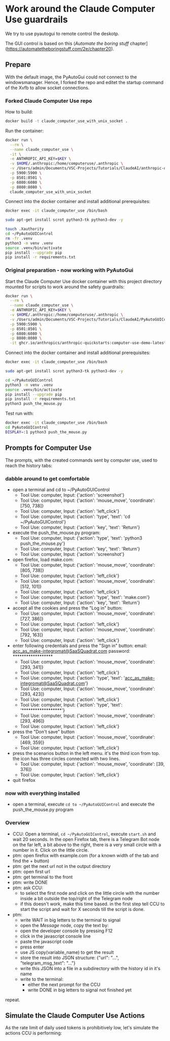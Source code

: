 # Work around the Claude Computer Use guardrails

We try to use pyautogui to remote control the deskotp.

The GUI control is based on this (*Automate the boring stuff* chapter](https://automatetheboringstuff.com/2e/chapter20).

## Prepare

With the default image, the PyAutoGui could not connect to the windowsmanager. Hence, I forked the repo and 
editet the startup command of the Xvfb to allow socket connections.

### Forked Claude Computer Use repo

How to build:

```zsh
docker build -t claude_computer_use_with_unix_socket .
```

Run the container:

```zsh
docker run \
  --rm \
  --name claude_computer_use \
  -it \
  -e ANTHROPIC_API_KEY=$KEY \
  -v $HOME/.anthropic:/home/computeruse/.anthropic \
  -v /Users/admin/Documents/VSC-Projects/Tutorials/ClaudeAI/anthropic-quickstarts-with-make-automation/computer-use-demo/PyAutoGUIControl:/home/computeruse/PyAutoGUIControl \
  -p 5900:5900 \
  -p 8501:8501 \
  -p 6080:6080 \
  -p 8080:8080 \
  claude_computer_use_with_unix_socket
```

Connect into the docker container and install additional prerequisites:

```bash
docker exec -it claude_computer_use /bin/bash
```

```bash
sudo apt-get install scrot python3-tk python3-dev -y

touch .Xauthority
cd ~/PyAutoGUIControl
rm -fr .venv
python3 -m venv .venv
source .venv/bin/activate
pip install --upgrade pip
pip install -r requirements.txt

```

### Original preparation - now working with PyAutoGui

Start the Claude Computer Use docker container with this project directory mounted for scripts to work around the safety guardrails:

```zsh
docker run \
  --rm \
  --name claude_computer_use \
  -e ANTHROPIC_API_KEY=$KEY \
  -v $HOME/.anthropic:/home/computeruse/.anthropic \
  -v /Users/admin/Documents/VSC-Projects/Tutorials/ClaudeAI/PyAutoGUIControl:/home/computeruse/PyAutoGUIControl \
  -p 5900:5900 \
  -p 8501:8501 \
  -p 6080:6080 \
  -p 8080:8080 \
  -it ghcr.io/anthropics/anthropic-quickstarts:computer-use-demo-latest
```

Connect into the docker container and install additional prerequisites:

```bash
docker exec -it claude_computer_use /bin/bash
```

```bash
sudo apt-get install scrot python3-tk python3-dev -y

cd ~/PyAutoGUIControl
python3 -m venv .venv
source .venv/bin/activate
pip install --upgrade pip
pip install -r requirements.txt
python3 push_the_mouse.py
```

Test run with:

```bash
docker exec -it claude_computer_use /bin/bash
cd PyAutoGUIControl
DISPLAY=:1 python3 push_the_mouse.py
```

## Prompts for Computer Use

The prompts, with the created commands sent by computer use, used to reach the history tabs:

### dabble around to get comfortable

* open a terminal and cd to ~/PyAutoGUIControl
  * Tool Use: computer, Input: {'action': 'screenshot'}
  * Tool Use: computer, Input: {'action': 'mouse_move', 'coordinate': [750, 738]}
  * Tool Use: computer, Input: {'action': 'left_click'}
  * Tool Use: computer, Input: {'action': 'type', 'text': 'cd ~/PyAutoGUIControl'}
  * Tool Use: computer, Input: {'action': 'key', 'text': 'Return'}
* execute the push_the_mouse.py program:
  * Tool Use: computer, Input: {'action': 'type', 'text': 'python3 push_the_mouse.py'}
  * Tool Use: computer, Input: {'action': 'key', 'text': 'Return'}
  * Tool Use: computer, Input: {'action': 'screenshot'}
* open firefox, load make.com:
  * Tool Use: computer, Input: {'action': 'mouse_move', 'coordinate': [805, 738]}
  * Tool Use: computer, Input: {'action': 'left_click'}
  * Tool Use: computer, Input: {'action': 'mouse_move', 'coordinate': [512, 101]}
  * Tool Use: computer, Input: {'action': 'left_click'}
  * Tool Use: computer, Input: {'action': 'type', 'text': 'make.com'}
  * Tool Use: computer, Input: {'action': 'key', 'text': 'Return'}
* accept all the cookies and press the "Log in" button:
  * Tool Use: computer, Input: {'action': 'mouse_move', 'coordinate': [727, 386]}
  * Tool Use: computer, Input: {'action': 'left_click'}
  * Tool Use: computer, Input: {'action': 'mouse_move', 'coordinate': [792, 163]}
  * Tool Use: computer, Input: {'action': 'left_click'}
* enter following credentials and press the "Sign in" button: email: acc_as_make-integromat@SaaSQuadrat.com password: ******************
  * Tool Use: computer, Input: {'action': 'mouse_move', 'coordinate': [293, 341]}
  * Tool Use: computer, Input: {'action': 'left_click'}
  * Tool Use: computer, Input: {'action': 'type', 'text': 'acc_as_make-integromat@SaaSQuadrat.com'}
  * Tool Use: computer, Input: {'action': 'mouse_move', 'coordinate': [293, 423]}
  * Tool Use: computer, Input: {'action': 'left_click'}
  * Tool Use: computer, Input: {'action': 'type', 'text': '******************'}
  * Tool Use: computer, Input: {'action': 'mouse_move', 'coordinate': [293, 496]}
  * Tool Use: computer, Input: {'action': 'left_click'}
* press the "Don't save" button
  * Tool Use: computer, Input: {'action': 'mouse_move', 'coordinate': [469, 359]}
  * Tool Use: computer, Input: {'action': 'left_click'}
* press the scenarios button in the left menu. it's the third icon from top. the icon has three circles connected with two lines.
  * Tool Use: computer, Input: {'action': 'mouse_move', 'coordinate': [39, 376]}
  * Tool Use: computer, Input: {'action': 'left_click'}
* quit firefox

### now with everything installed

* open a terminal, execute `cd to ~/PyAutoGUIControl` and execute the push_the_mouse.py program

### Overview

* CCU: Open a terminal, `cd ~/PyAutoGUIControl`, execute `start.sh` and wait 20 seconds. In the open Firefox tab, there is a Telegram Bot node on the far left, a bit above to the right, there is a very small circle with a number in it. Click on the little circle.
* ptm: open firefox with example.com (for a known width of the tab and find the + button)
* ptm: get the next url not in the output directory
* ptm: open first url
* ptm: get terminal to the front
* ptm: write DONE
* ptm: ask CCU:
  * to select the first node and click on the little circle with the number inside a bit outside the top/right of the Telegram node
  * if this doesn't work, make this time based. in the first step tell CCU to start the script and wait for X seconds till the script is done.
* ptm:
  * write WAIT in big letters to the terminal to signal
  * open the *Message* node, copy the text by:
  * open the developer console by pressing F12
  * click in the javascript console line
  * paste the javascript code
  * press enter
  * use JS copy(variable_name) to get the result
  * store the result into JSON structure: {"url": "...", "telegram_msg_text": "..."}
  * write this JSON into a file in a subdirectory with the history id in it's name
  * write to the terminal:
    * either the next prompt for the CCU
    * write DONE in big letters to signal not finished yet

repeat.

## Simulate the Claude Computer Use Actions

As the rate limit of daily used tokens is prohibitively low, let's simulate the actions CCU is performing:

### 